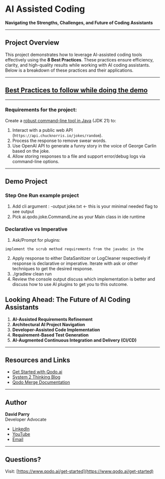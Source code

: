 # AI Assisted Coding

**Navigating the Strengths, Challenges, and Future of Coding Assistants**

---

## Project Overview

This project demonstrates how to leverage AI-assisted coding tools effectively using the **8 Best Practices**. These practices ensure efficiency, clarity, and high-quality results while working with AI coding assistants. Below is a breakdown of these practices and their applications.

---

## [Best Practices to follow while doing the demo](best_practices_for_ai_tools.md)

---

### Requirements for the project:
Create a [robust command-line tool in Java](class_diagram.png) (JDK 21) to:
1. Interact with a public web API (`https://api.chucknorris.io/jokes/random`).
2. Process the response to remove swear words.
3. Use OpenAI API to generate a funny story in the voice of George Carlin based on the joke.
4. Allow storing responses to a file and support error/debug logs via command-line options.

---

## Demo Project

### Step One Run example project
1. Add cli argument : -output joke.txt <- this is your minimal needed flag to see output
2. Pick ai.qodo.joke.CommandLine as your Main class in ide runtime

### 

### Declarative vs Imperative
1. Ask/Prompt for plugins: 
```
implement the scrub method requirements from the javadoc in the
```
2. Apply response to either DataSanitizer or LogCleaner respectively if response is declarative or imperative. 
   Iterate with ask or other techniques to get the desired response.
3. ./gradlew clean run
4. Review the console output discuss which implementation is better and discuss how to use AI plugins to get you to this outcome.


## Looking Ahead: The Future of AI Coding Assistants
1. **AI-Assisted Requirements Refinement**
2. **Architectural AI Project Navigation**
3. **Developer-Assisted Code Implementation**
4. **Requirement-Based Test Generation**
5. **AI-Augmented Continuous Integration and Delivery (CI/CD)**

---

## Resources and Links
- [Get Started with Qodo.ai](https://www.qodo.ai/get-started)  
- [System 2 Thinking Blog](https://www.qodo.ai/blog/system-2-thinking-alphacodium-outperforms-direct-prompting-of-openai-o1/)
- [Qodo Merge Documentation](https://qodo-merge-docs.qodo.ai/core-abilities/metadata/)

---

## Author
**David Parry**  
Developer Advocate
- [LinkedIn](https://www.linkedin.com/in/david-parry-47b4a44)
- [YouTube](https://www.youtube.com/@QodoAI)
- [Email](mailto:david.p@qodo.ai)

---

## Questions?
Visit: [https://www.qodo.ai/get-started](https://www.qodo.ai/get-started)